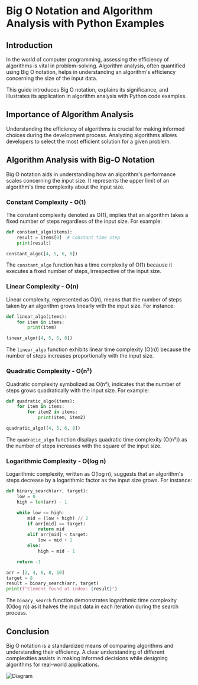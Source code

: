 # Big O Notation and Algorithm Analysis with Python Examples

## Introduction

In the world of computer programming, assessing the efficiency of algorithms is vital in problem-solving. Algorithm analysis, often quantified using Big O notation, helps in understanding an algorithm's efficiency concerning the size of the input data.

This guide introduces Big O notation, explains its significance, and illustrates its application in algorithm analysis with Python code examples.

## Importance of Algorithm Analysis

Understanding the efficiency of algorithms is crucial for making informed choices during the development process. Analyzing algorithms allows developers to select the most efficient solution for a given problem.

## Algorithm Analysis with Big-O Notation

Big O notation aids in understanding how an algorithm's performance scales concerning the input size. It represents the upper limit of an algorithm's time complexity about the input size.

### Constant Complexity - O(1)

The constant complexity denoted as O(1), implies that an algorithm takes a fixed number of steps regardless of the input size. For example:

```python
def constant_algo(items):
    result = items[0]  # Constant time step
    print(result)

constant_algo([4, 5, 6, 8])
```

The `constant_algo` function has a time complexity of O(1) because it executes a fixed number of steps, irrespective of the input size.

### Linear Complexity - O(n)

Linear complexity, represented as O(n), means that the number of steps taken by an algorithm grows linearly with the input size. For instance:

```python
def linear_algo(items):
    for item in items:
        print(item)

linear_algo([4, 5, 6, 8])
```

The `linear_algo` function exhibits linear time complexity (O(n)) because the number of steps increases proportionally with the input size.

### Quadratic Complexity - O(n²)

Quadratic complexity symbolized as O(n²), indicates that the number of steps grows quadratically with the input size. For example:

```python
def quadratic_algo(items):
    for item in items:
        for item2 in items:
            print(item, item2)

quadratic_algo([4, 5, 6, 8])
```

The `quadratic_algo` function displays quadratic time complexity (O(n²)) as the number of steps increases with the square of the input size.

### Logarithmic Complexity - O(log n)

Logarithmic complexity, written as O(log n), suggests that an algorithm's steps decrease by a logarithmic factor as the input size grows. For instance:

```python
def binary_search(arr, target):
    low = 0
    high = len(arr) - 1

    while low <= high:
        mid = (low + high) // 2
        if arr[mid] == target:
            return mid
        elif arr[mid] < target:
            low = mid + 1
        else:
            high = mid - 1

    return -1

arr = [2, 4, 6, 8, 10]
target = 8
result = binary_search(arr, target)
print(f"Element found at index: {result}")
```

The `binary_search` function demonstrates logarithmic time complexity (O(log n)) as it halves the input data in each iteration during the search process.

## Conclusion

Big O notation is a standardized means of comparing algorithms and understanding their efficiency. A clear understanding of different complexities assists in making informed decisions while designing algorithms for real-world applications.

![Diagram](learning-dsa/Diagrams/diagram1.1.png)
